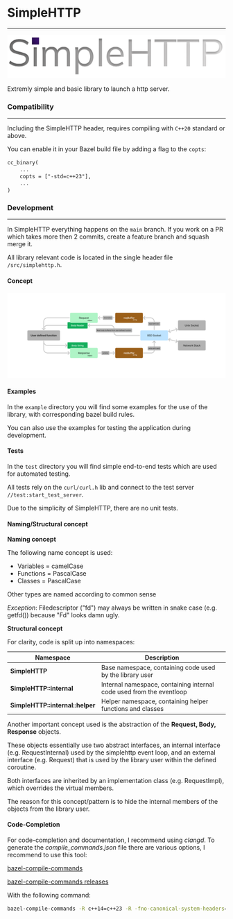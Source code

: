 # SimpleHTTP
---


![SimpleHTTP Icon](/simplehttp.svg "SimpleHTTP")

Extremly simple and basic library to launch a http server.
 

### Compatibility
---

Including the SimpleHTTP header, requires compiling with `C++20` standard or above.


You can enable it in your Bazel build file by adding a flag to the `copts`:

```
cc_binary(
    ...
    copts = ["-std=c++23"],
    ...
)
```


### Development
---

In SimpleHTTP everything happens on the `main` branch.
If you work on a PR which takes more then 2 commits, create a feature branch and squash merge it.



All library relevant code is located in the single header file `/src/simplehttp.h`.


#### Concept

![simplehttp flowchart](/flowchart.png)



#### Examples

In the `example` directory you will find some examples for the use of the library, with corresponding bazel build rules.


You can also use the examples for testing the application during development.



#### Tests

In the `test` directory you will find simple end-to-end tests which are used for automated testing.


All tests rely on the `curl/curl.h` lib and connect to the test server `//test:start_test_server`.



Due to the simplicity of SimpleHTTP, there are no unit tests.



#### Naming/Structural concept

**Naming concept**


The following name concept is used:

- Variables = camelCase
- Functions = PascalCase
- Classes   = PascalCase

Other types are named according to common sense


*Exception*: Filedescriptor ("fd") may always be written in snake case (e.g. getfd()) because "Fd" looks damn ugly.


**Structural concept**


For clarity, code is split up into namespaces:

| Namespace                        | Description                                                          |
|----------------------------------|----------------------------------------------------------------------|
| **SimpleHTTP**                   | Base namespace, containing code used by the library user             |
| **SimpleHTTP::internal**         | Internal namespace, containing internal code used from the eventloop |
| **SimpleHTTP::internal::helper** | Helper namespace, containing helper functions and classes            |


Another important concept used is the abstraction of the **Request, Body, Response** objects.

These objects essentially use two abstract interfaces, an internal interface (e.g. RequestInternal) used by the 
simplehttp event loop, and an external interface (e.g. Request) that is used by the library user within the defined coroutine.


Both interfaces are inherited by an implementation class (e.g. RequestImpl), which overrides the virtual members.

The reason for this concept/pattern is to hide the internal members of the objects from the library user.



#### Code-Completion

For code-completion and documentation, I recommend using *clangd*.
To generate the *compile_commands.json* file there are various options, I recommend to use this tool:

[bazel-compile-commands](https://github.com/kiron1/bazel-compile-commands)

[bazel-compile-commands releases](https://github.com/kiron1/bazel-compile-commands/releases)

With the following command:
```bash
bazel-compile-commands -R c++14=c++23 -R -fno-canonical-system-headers=""
```
